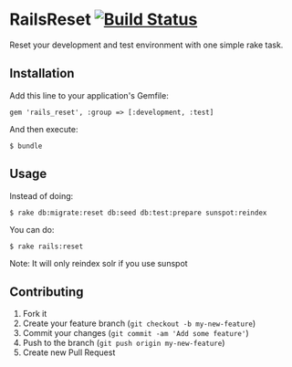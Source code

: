 # RailsReset [![Build Status](https://secure.travis-ci.org/42rockers/rails_reset.png?branch=master)](http://travis-ci.org/42rockers/rails_reset)

Reset your development and test environment with one simple rake task.

## Installation

Add this line to your application's Gemfile:

    gem 'rails_reset', :group => [:development, :test]

And then execute:

    $ bundle

## Usage

Instead of doing:

    $ rake db:migrate:reset db:seed db:test:prepare sunspot:reindex

You can do:

    $ rake rails:reset

Note: It will only reindex solr if you use sunspot

## Contributing

1. Fork it
2. Create your feature branch (`git checkout -b my-new-feature`)
3. Commit your changes (`git commit -am 'Add some feature'`)
4. Push to the branch (`git push origin my-new-feature`)
5. Create new Pull Request
